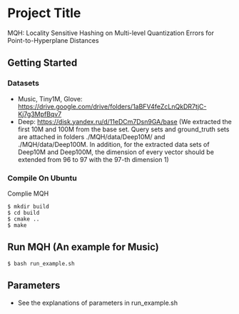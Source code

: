 # Project Title

MQH: Locality Sensitive Hashing on Multi-level Quantization Errors for Point-to-Hyperplane Distances

## Getting Started

### Datasets

* Music, Tiny1M, Glove: https://drive.google.com/drive/folders/1aBFV4feZcLnQkDR7tjC-Kj7g3MpfBqv7
* Deep: https://disk.yandex.ru/d/11eDCm7Dsn9GA/base
(We extracted the first 10M and 100M from the base set. Query sets and ground_truth sets are attached in folders ./MQH/data/Deep10M/ and ./MQH/data/Deep100M. In addition, for the extracted data sets of Deep10M and Deep100M, the dimension of every vector should be extended from 96 to 97 with the 97-th dimension 1)

### Compile On Ubuntu
Complie MQH

```shell
$ mkdir build
$ cd build
$ cmake ..
$ make
```
## Run MQH (An example for Music) 
```shell
$ bash run_example.sh
```
## Parameters

* See the explanations of parameters in run_example.sh
